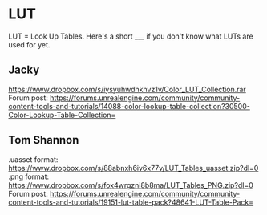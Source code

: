 # LUT

LUT = Look Up Tables.
Here's a short ___ if you don't know what LUTs are used for yet.


## Jacky

https://www.dropbox.com/s/iysyuhwdhkhvz1v/Color_LUT_Collection.rar
Forum post: https://forums.unrealengine.com/community/community-content-tools-and-tutorials/14088-color-lookup-table-collection?30500-Color-Lookup-Table-Collection=

## Tom Shannon

.uasset format: https://www.dropbox.com/s/88abnxh6iv6x77v/LUT_Tables_uasset.zip?dl=0
.png format: https://www.dropbox.com/s/fox4wrgzni8b8ma/LUT_Tables_PNG.zip?dl=0
Forum post: https://forums.unrealengine.com/community/community-content-tools-and-tutorials/19151-lut-table-pack?48641-LUT-Table-Pack=